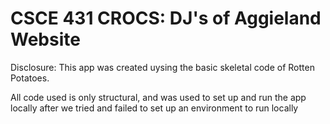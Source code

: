 # CSCE 431 CROCS: DJ's of Aggieland Website

Disclosure: This app was created uysing the basic skeletal code of Rotten Potatoes. 

All code used is only structural, and was used to set up and run the app locally after we tried and failed to set up an environment to run locally


